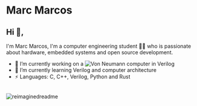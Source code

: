 # Marc Marcos 

## Hi 👋, 
I'm Marc Marcos, I'm a computer engineering student 👨‍💻 who is passionate about hardware, embedded systems and open source development.

- 🔭 I’m currently working on a ![Von Neumann computer in Verilog](https://github.com/marc-marcos/von-neumann-cpu-verilog)
- 🌱 I’m currently learning Verilog and computer architecture 
- ⚡ Languages: C, C++, Verilog, Python and Rust

<br>

<img src="https://myreadme.vercel.app/api/embed/marc-marcos?panels=userstatistics,toprepositories,toplanguages,commitgraph" alt="reimaginedreadme" />

